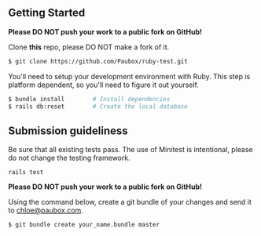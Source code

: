 ## Getting Started

**Please DO NOT push your work to a public fork on GitHub!**

Clone **this** repo, please DO NOT make a fork of it.

```bash
$ git clone https://github.com/Paubox/ruby-test.git
```

You'll need to setup your development environment with Ruby. This step is platform dependent, so you'll need to figure it out yourself.

```bash
$ bundle install        # Install dependencies
$ rails db:reset        # Create the local database
```

## Submission guideliness

Be sure that all existing tests pass. The use of Minitest is intentional, please do not change the testing framework.

`rails test`

**Please DO NOT push your work to a public fork on GitHub!**

Using the command below, create a git bundle of your changes and send it to chloe@paubox.com.

```bash
$ git bundle create your_name.bundle master
```
